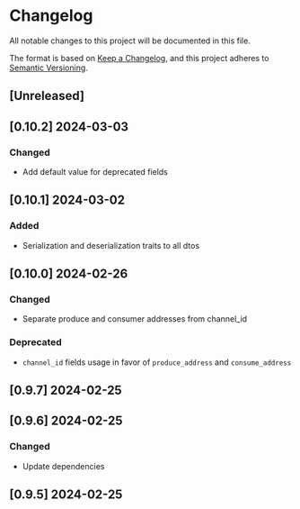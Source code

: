 # Changelog
All notable changes to this project will be documented in this file.

The format is based on [Keep a Changelog](https://keepachangelog.com/en/1.0.0/),
and this project adheres to [Semantic Versioning](https://semver.org/spec/v2.0.0.html).

## [Unreleased]

## [0.10.2] 2024-03-03
### Changed
- Add default value for deprecated fields

## [0.10.1] 2024-03-02
### Added
- Serialization and deserialization traits to all dtos

## [0.10.0] 2024-02-26
### Changed
- Separate produce and consumer addresses from channel_id

### Deprecated
- `channel_id` fields usage in favor of `produce_address` and `consume_address`

## [0.9.7] 2024-02-25

## [0.9.6] 2024-02-25
### Changed
- Update dependencies

## [0.9.5] 2024-02-25
